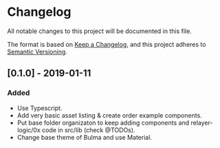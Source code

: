 # Changelog
All notable changes to this project will be documented in this file.

The format is based on [Keep a Changelog](https://keepachangelog.com/en/1.0.0/),
and this project adheres to [Semantic Versioning](https://semver.org/spec/v2.0.0.html).

## [0.1.0] - 2019-01-11
### Added
- Use Typescript.
- Add very basic asset listing & create order example components.
- Put base folder organizaton to keep adding components and relayer-logic/0x code in src/lib (check @TODOs).
- Change base theme of Bulma and use Material.
